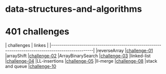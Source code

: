 # data-structures-and-algorithms

# 401 challenges

|                   challenges             |                      linkes                            |
|---------------------------------------------------------------------------------------------------|
|reverseArray       |[challenge-01](https://github.com/raghadalquran/data-structures-and-algorithms-401/pull/2)
|arrayShift         |[challenge-02](https://github.com/401-advanced-javascript-raghad/data-structures-and-algorithms/pull/3)
|ArrayBinarySearch  |[challenge-03](https://github.com/401-advanced-javascript-raghad/data-structures-and-algorithms/pull/3)
|linked-list        |[challenge-04](https://github.com/401-advanced-javascript-raghad/data-structures-and-algorithms/pull/5)
|LL-insertions      |[challenge-05](https://github.com/401-advanced-javascript-raghad/data-structures-and-algorithms/pull/6)
|ll-merge           |[challenge-08](https://github.com/401-advanced-javascript-raghad/data-structures-and-algorithms/pull/8)
|stack and queue    |[challenge-10](https://github.com/401-advanced-javascript-raghad/data-structures-and-algorithms/pull/10)

